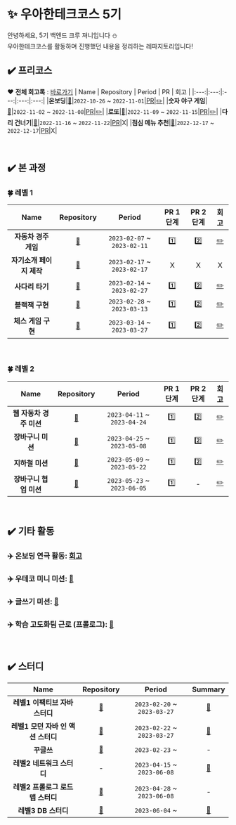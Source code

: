 # ✨ 우아한테크코스 5기 
안녕하세요, 5기 백엔드 크루 져니입니다 ⛄️  
우아한테크코스를 활동하며 진행했던 내용을 정리하는 레파지토리입니다!
<br>

## ✔️ 프리코스 
❤️ **전체 회고록** : [바로가기](https://cl8d.tistory.com/30)
| Name | Repository | Period | PR | 회고 |
|:---:|:---:|:---:|:---:|:---:|
|__온보딩__|[📕](https://github.com/Cl8D/java-onboarding/tree/cl8d)|`2022-10-26` ~ `2022-11-01`|[PR](https://github.com/woowacourse-precourse/java-onboarding/pull/669)|[✏️](https://cl8d.tistory.com/27)|
|__숫자 야구 게임__|[📕](https://github.com/Cl8D/java-baseball/tree/Cl8D)|`2022-11-02` ~ `2022-11-08`|[PR](https://github.com/woowacourse-precourse/java-baseball/pull/950)|[✏️](https://cl8d.tistory.com/28)|
|__로또__|[📕](https://github.com/Cl8D/java-lotto/tree/Cl8D)|`2022-11-09` ~ `2022-11-15`|[PR](https://github.com/woowacourse-precourse/java-lotto/pull/971)|[✏️](https://cl8d.tistory.com/29)|
|__다리 건너기__|[📕](https://github.com/Cl8D/java-bridge/tree/Cl8D)|`2022-11-16` ~ `2022-11-22`|[PR](https://github.com/woowacourse-precourse/java-bridge/pull/819)|Ⅹ|
|__점심 메뉴 추천__|[📕](https://github.com/Cl8D/java-menu/tree/Cl8D)|`2022-12-17` ~ `2022-12-17`|[PR](https://github.com/woowacourse-precourse/java-menu/pull/97)|Ⅹ|

<br>

## ✔️ 본 과정
### 🍀 레벨 1
| Name | Repository | Period | PR 1단계 | PR 2단계 | 회고 |
|:---:|:---:|:---:|:---:|:---:|:---:|
|__자동차 경주 게임__|[📕](https://github.com/Cl8D/java-racingcar)|`2023-02-07` ~ `2023-02-11`|[1️⃣](https://github.com/woowacourse/java-racingcar/pull/455)|[2️⃣](https://github.com/woowacourse/java-racingcar/pull/619)|[✏️](https://cl8d.tistory.com/33)|
|__자기소개 페이지 제작__|[📕](https://github.com/Cl8D/web-introduction)|`2023-02-17` ~ `2023-02-17`|Ⅹ|Ⅹ|Ⅹ|
|__사다리 타기__|[📕](https://github.com/Cl8D/java-ladder)|`2023-02-14` ~ `2023-02-27`|[1️⃣](https://github.com/woowacourse/java-ladder/pull/140)|[2️⃣](https://github.com/woowacourse/java-ladder/pull/156)|[✏️](https://cl8d.tistory.com/45)|
|__블랙잭 구현__|[📕](https://github.com/Cl8D/java-blackjack)|`2023-02-28` ~ `2023-03-13`|[1️⃣](https://github.com/woowacourse/java-blackjack/pull/452)|[2️⃣](https://github.com/woowacourse/java-blackjack/pull/538)|[✏️](https://cl8d.tistory.com/47)|
|__체스 게임 구현__|[📕](https://github.com/cl8d/java-chess)|`2023-03-14` ~ `2023-03-27`|[1️⃣](https://github.com/woowacourse/java-chess/pull/485)|[2️⃣](https://github.com/woowacourse/java-chess/pull/604)|[✏️](https://cl8d.tistory.com/51)|

<br>

### 🍀 레벨 2
| Name | Repository | Period | PR 1단계 | PR 2단계 | 회고 |
|:---:|:---:|:---:|:---:|:---:|:---:|
|__웹 자동차 경주 미션__|[📕](https://github.com/Cl8D/jwp-racingcar)|`2023-04-11` ~ `2023-04-24`|[1️⃣](https://github.com/woowacourse/jwp-racingcar/pull/61)|[2️⃣](https://github.com/woowacourse/jwp-racingcar/pull/99)|[✏️](https://cl8d.tistory.com/65)|
|__장바구니 미션__|[📕](https://github.com/cl8d/jwp-shopping-cart)|`2023-04-25` ~ `2023-05-08`|[1️⃣](https://github.com/woowacourse/jwp-shopping-cart/pull/202)|[2️⃣](https://github.com/woowacourse/jwp-shopping-cart/pull/270)|[✏️](https://cl8d.tistory.com/86)|
|__지하철 미션__|[📕](https://github.com/cl8d/jwp-subway-path)|`2023-05-09` ~ `2023-05-22`|[1️⃣](https://github.com/woowacourse/jwp-subway-path/pull/45)|[2️⃣](https://github.com/woowacourse/jwp-subway-path/pull/111)|[✏️](https://cl8d.tistory.com/91)|
|__장바구니 협업 미션__|[📕](https://github.com/cl8d/jwp-shopping-order)|`2023-05-23` ~ `2023-06-05`|[1️⃣](https://github.com/woowacourse/jwp-shopping-order/pull/19)|-|[✏️](https://cl8d.tistory.com/104)|


<br>

## ✔️ 기타 활동
### ✈️ 온보딩 연극 활동: [회고](https://github.com/woowacourse/retrospective/discussions/29#discussioncomment-4954331)
### ✈️ 우테코 미니 미션: [📕](https://github.com/Cl8D/wootecho-mini-mission)
### ✈️ 글쓰기 미션: [📕](https://github.com/cl8d/woowa-writing-5)
### ✈️ 학습 고도화팀 근로 (프롤로그): [📕](https://github.com/woowacourse/prolog)

<br>

## ✔️ 스터디
| Name | Repository | Period | Summary |
|:---:|:---:|:---:|:---:|
| __레벨1 이팩티브 자바 스터디__ | [📕](https://github.com/woowacourse-study/2023-Singleton-Effective-Java-Study) | `2023-02-20` ~ `2023-03-27`| [💬](https://cl8d.tistory.com/category/Java/Effective%20Java)  |
| __레벨1 모던 자바 인 액션 스터디__ | [📕](https://github.com/woowacourse-study/2023-modern-java-in-action) | `2023-02-22` ~ `2023-03-27`| [💬](https://cl8d.tistory.com/category/Java/Modern%20Java%20in%20Action) |
| __꾸글쓰__ | [📕](https://github.com/woowacourse-study/Gugles) | `2023-02-23` ~ | - |
| __레벨2 네트워크 스터디__ | - | `2023-04-15` ~ `2023-06-08` | [💬](https://cl8d.tistory.com/search/Network) | - |
| __레벨2 프롤로그 로드맵 스터디__ | [📕](https://github.com/woowacourse-study/KISSTUDY) | `2023-04-28` ~ `2023-06-08` | - |
| __레벨3 DB 스터디__ | [📕](https://github.com/woowacourse-study/2023-DB-Study-BE) | `2023-06-04` ~ | [💬](https://cl8d.tistory.com/category/%F0%9F%93%96/Real%20MySQL%208.0) |
